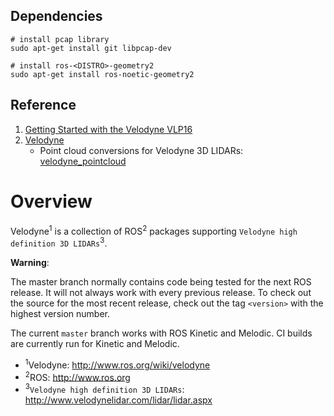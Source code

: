 
## Dependencies

```shell
# install pcap library
sudo apt-get install git libpcap-dev 

# install ros-<DISTRO>-geometry2
sudo apt-get install ros-noetic-geometry2
```

## Reference

1. [Getting Started with the Velodyne VLP16](http://wiki.ros.org/velodyne/Tutorials/Getting%20Started%20with%20the%20Velodyne%20VLP16)
2. [Velodyne](http://wiki.ros.org/velodyne?distro=noetic)
    - Point cloud conversions for Velodyne 3D LIDARs: [velodyne_pointcloud](http://wiki.ros.org/velodyne_pointcloud?distro=noetic)

Overview
========

Velodyne<sup>1</sup> is a collection of ROS<sup>2</sup> packages supporting `Velodyne high
definition 3D LIDARs`<sup>3</sup>.

**Warning**:

  The master branch normally contains code being tested for the next
  ROS release.  It will not always work with every previous release.
  To check out the source for the most recent release, check out the
  tag `<version>` with the highest version number.

The current ``master`` branch works with ROS Kinetic and Melodic.
CI builds are currently run for Kinetic and Melodic.

- <sup>1</sup>Velodyne: http://www.ros.org/wiki/velodyne
- <sup>2</sup>ROS: http://www.ros.org
- <sup>3</sup>`Velodyne high definition 3D LIDARs`: http://www.velodynelidar.com/lidar/lidar.aspx
